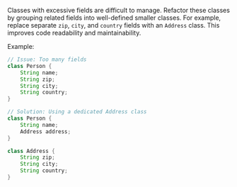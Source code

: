 Classes with excessive fields are difficult to manage. Refactor these classes by grouping related fields into well-defined smaller classes. For example, replace separate `zip`, `city`, and `country` fields with an `Address` class. This improves code readability and maintainability. 

Example:
```java
// Issue: Too many fields
class Person {
    String name;
    String zip;
    String city;
    String country;
}

// Solution: Using a dedicated Address class
class Person {
    String name;
    Address address;
}

class Address {
    String zip;
    String city;
    String country;
}
```

<!-- Codacy PatPatBot reviewed: 2024-05-24T11:37:49.183Z -->
